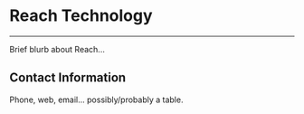 # Reach Technology
---

Brief blurb about Reach...

## Contact Information

Phone, web, email... possibly/probably a table.
